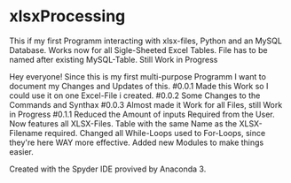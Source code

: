 # xlsxProcessing
This if my first Programm interacting with xlsx-files, Python and an MySQL Database. Works now for all Sigle-Sheeted Excel Tables. File has to be named after existing MySQL-Table. Still Work in Progress

Hey everyone! Since this is my first multi-purpose Programm I want to document my Changes and Updates of this.
#0.0.1 Made this Work so I could use it on one Excel-File i created.
#0.0.2 Some Changes to the Commands and Synthax
#0.0.3 Almost made it Work for all Files, still Work in Progress
#0.1.1 Reduced the Amount of inputs Required from the User. 
  Now features all XLSX-Files. 
  Table with the same Name as the XLSX-Filename required.
  Changed all While-Loops used to For-Loops, since they're here WAY more effective.
  Added new Modules to make things easier.
  
Created with the Spyder IDE provived by Anaconda 3.
